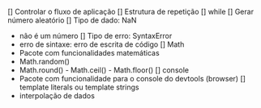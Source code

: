 [] Controlar o fluxo de aplicação
[] Estrutura de repetição 
  [] while
[] Gerar número aleatório
[] Tipo de dado: NaN
  - não é um número
[] Tipo de erro: SyntaxError
  - erro de sintaxe: erro de escrita de código
[] Math
  - Pacote com funcionalidades matemáticas
  - Math.random()
  - Math.round() - Math.ceil() - Math.floor()
[] console
  - Pacote com funcionalidade para o console do devtools (browser)
[] template literals ou template strings
  - interpolação de dados